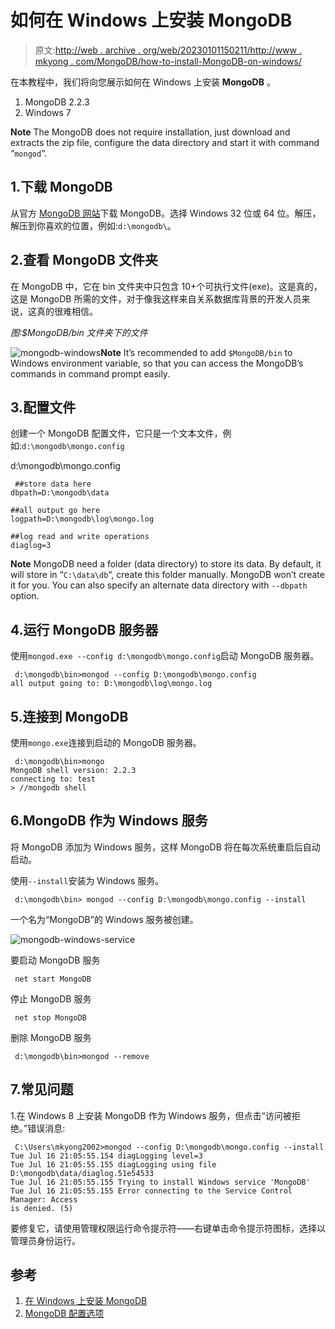 # 如何在 Windows 上安装 MongoDB

> 原文:[http://web . archive . org/web/20230101150211/http://www . mkyong . com/MongoDB/how-to-install-MongoDB-on-windows/](http://web.archive.org/web/20230101150211/http://www.mkyong.com/mongodb/how-to-install-mongodb-on-windows/)

在本教程中，我们将向您展示如何在 Windows 上安装 **MongoDB** 。

1.  MongoDB 2.2.3
2.  Windows 7

**Note**
The MongoDB does not require installation, just download and extracts the zip file, configure the data directory and start it with command “`mongod`“.

## 1.下载 MongoDB

从官方 [MongoDB 网站](http://web.archive.org/web/20221225035510/https://www.mongodb.org/downloads)下载 MongoDB。选择 Windows 32 位或 64 位。解压，解压到你喜欢的位置，例如:`d:\mongodb\`。

## 2.查看 MongoDB 文件夹

在 MongoDB 中，它在 bin 文件夹中只包含 10+个可执行文件(exe)。这是真的，这是 MongoDB 所需的文件，对于像我这样来自关系数据库背景的开发人员来说，这真的很难相信。

*图:$MongoDB/bin 文件夹下的文件*

![mongodb-windows](../Images/dc4ebd1ae030bc3ff1b0690ba8deac4a.png)**Note**
It’s recommended to add `$MongoDB/bin` to Windows environment variable, so that you can access the MongoDB’s commands in command prompt easily.

## 3.配置文件

创建一个 MongoDB 配置文件，它只是一个文本文件，例如:`d:\mongodb\mongo.config`

d:\mongodb\mongo.config

```
 ##store data here
dbpath=D:\mongodb\data

##all output go here
logpath=D:\mongodb\log\mongo.log

##log read and write operations
diaglog=3 
```

**Note**
MongoDB need a folder (data directory) to store its data. By default, it will store in “`C:\data\db`“, create this folder manually. MongoDB won’t create it for you. You can also specify an alternate data directory with `--dbpath` option.

## 4.运行 MongoDB 服务器

使用`mongod.exe --config d:\mongodb\mongo.config`启动 MongoDB 服务器。

```
 d:\mongodb\bin>mongod --config D:\mongodb\mongo.config
all output going to: D:\mongodb\log\mongo.log 
```

## 5.连接到 MongoDB

使用`mongo.exe`连接到启动的 MongoDB 服务器。

```
 d:\mongodb\bin>mongo
MongoDB shell version: 2.2.3
connecting to: test
> //mongodb shell 
```

## 6.MongoDB 作为 Windows 服务

将 MongoDB 添加为 Windows 服务，这样 MongoDB 将在每次系统重启后自动启动。

使用`--install`安装为 Windows 服务。

```
 d:\mongodb\bin> mongod --config D:\mongodb\mongo.config --install 
```

一个名为“MongoDB”的 Windows 服务被创建。

![mongodb-windows-service](../Images/28ce1bfc9a317f37cff3781d6a6b8739.png)

要启动 MongoDB 服务

```
 net start MongoDB 
```

停止 MongoDB 服务

```
 net stop MongoDB 
```

删除 MongoDB 服务

```
 d:\mongodb\bin>mongod --remove 
```

## 7.常见问题

1.在 Windows 8 上安装 MongoDB 作为 Windows 服务，但点击“访问被拒绝。”错误消息:

```
 C:\Users\mkyong2002>mongod --config D:\mongodb\mongo.config --install
Tue Jul 16 21:05:55.154 diagLogging level=3
Tue Jul 16 21:05:55.155 diagLogging using file D:\mongodb\data/diaglog.51e54533
Tue Jul 16 21:05:55.155 Trying to install Windows service 'MongoDB'
Tue Jul 16 21:05:55.155 Error connecting to the Service Control Manager: Access
is denied. (5) 
```

要修复它，请使用管理权限运行命令提示符——右键单击命令提示符图标，选择以管理员身份运行。

## 参考

1.  [在 Windows 上安装 MongoDB](http://web.archive.org/web/20221225035510/http://docs.mongodb.org/manual/tutorial/install-mongodb-on-windows/)
2.  [MongoDB 配置选项](http://web.archive.org/web/20221225035510/http://docs.mongodb.org/manual/reference/configuration-options/)

<input type="hidden" id="mkyong-current-postId" value="8755">